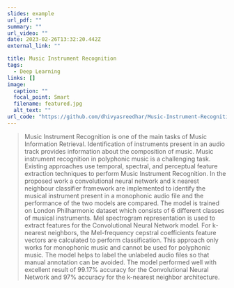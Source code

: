 ```yaml
---
slides: example
url_pdf: ""
summary: ""
url_video: ""
date: 2023-02-26T13:32:20.442Z
external_link: ""

title: Music Instrument Recognition
tags:
  - Deep Learning
links: []
image:
  caption: ""
  focal_point: Smart
  filename: featured.jpg
  alt_text: ""
url_code: "https://github.com/dhivyasreedhar/Music-Instrument-Recognition"
---
```

<!--StartFragment-->

> Music Instrument Recognition is one of the main tasks of Music Information Retrieval. Identification of instruments present in an audio track provides information about the composition of music. Music instrument recognition in polyphonic music is a challenging task. Existing approaches use temporal, spectral, and perceptual feature extraction techniques to perform Music Instrument Recognition. In the proposed work a convolutional neural network and k nearest neighbour classifier framework are implemented to identify the musical instrument present in a monophonic audio file and the performance of the two models are compared. The model is trained on London Philharmonic dataset which consists of 6 different classes of musical instruments. Mel spectrogram representation is used to extract features for the Convolutional Neural Network model. For k-nearest neighbors, the Mel-frequency cepstral coefficients feature vectors are calculated to perform classification. This approach only works for monophonic music and cannot be used for polyphonic music. The model helps to label the unlabeled audio files so that manual annotation can be avoided. The model performed well with excellent result of 99.17% accuracy for the Convolutional Neural Network and 97% accuracy for the k-nearest neighbor architecture.

<!--EndFragment-->
